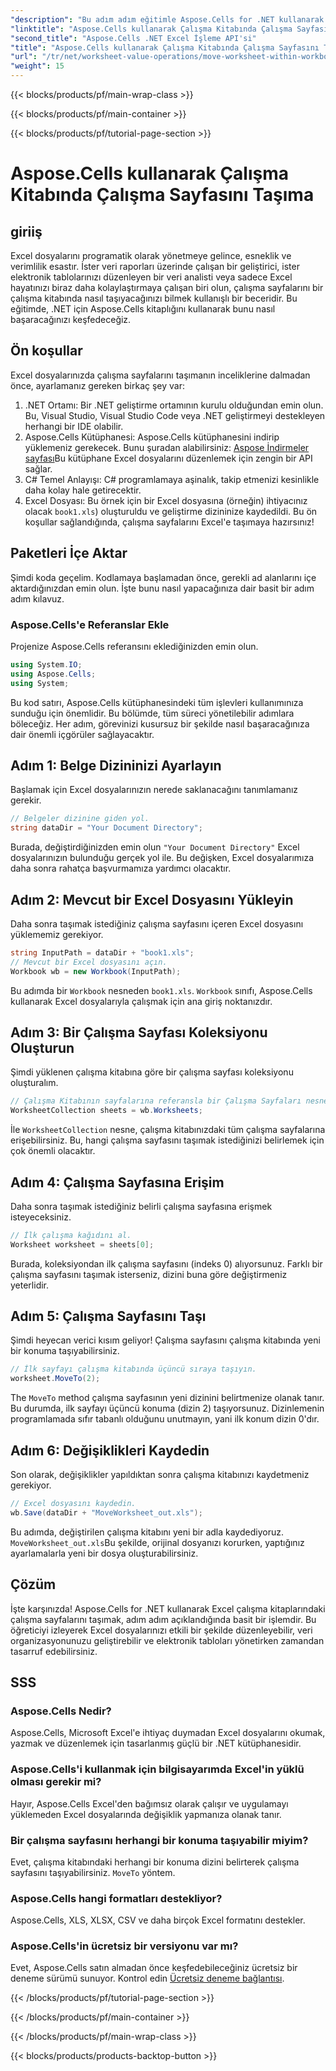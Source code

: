 ```yaml
---
"description": "Bu adım adım eğitimle Aspose.Cells for .NET kullanarak Excel çalışma kitaplarındaki çalışma sayfalarını taşımayı öğrenin. Excel dosya yönetiminizi geliştirin."
"linktitle": "Aspose.Cells kullanarak Çalışma Kitabında Çalışma Sayfasını Taşıma"
"second_title": "Aspose.Cells .NET Excel İşleme API'si"
"title": "Aspose.Cells kullanarak Çalışma Kitabında Çalışma Sayfasını Taşıma"
"url": "/tr/net/worksheet-value-operations/move-worksheet-within-workbook/"
"weight": 15
---
```


{{< blocks/products/pf/main-wrap-class >}}

{{< blocks/products/pf/main-container >}}

{{< blocks/products/pf/tutorial-page-section >}}

# Aspose.Cells kullanarak Çalışma Kitabında Çalışma Sayfasını Taşıma

## giriiş
Excel dosyalarını programatik olarak yönetmeye gelince, esneklik ve verimlilik esastır. İster veri raporları üzerinde çalışan bir geliştirici, ister elektronik tablolarınızı düzenleyen bir veri analisti veya sadece Excel hayatınızı biraz daha kolaylaştırmaya çalışan biri olun, çalışma sayfalarını bir çalışma kitabında nasıl taşıyacağınızı bilmek kullanışlı bir beceridir. Bu eğitimde, .NET için Aspose.Cells kitaplığını kullanarak bunu nasıl başaracağınızı keşfedeceğiz. 
## Ön koşullar
Excel dosyalarınızda çalışma sayfalarını taşımanın inceliklerine dalmadan önce, ayarlamanız gereken birkaç şey var:
1. .NET Ortamı: Bir .NET geliştirme ortamının kurulu olduğundan emin olun. Bu, Visual Studio, Visual Studio Code veya .NET geliştirmeyi destekleyen herhangi bir IDE olabilir.
2. Aspose.Cells Kütüphanesi: Aspose.Cells kütüphanesini indirip yüklemeniz gerekecek. Bunu şuradan alabilirsiniz: [Aspose İndirmeler sayfası](https://releases.aspose.com/cells/net/)Bu kütüphane Excel dosyalarını düzenlemek için zengin bir API sağlar.
3. C# Temel Anlayışı: C# programlamaya aşinalık, takip etmenizi kesinlikle daha kolay hale getirecektir.
4. Excel Dosyası: Bu örnek için bir Excel dosyasına (örneğin) ihtiyacınız olacak `book1.xls`) oluşturuldu ve geliştirme dizininize kaydedildi.
Bu ön koşullar sağlandığında, çalışma sayfalarını Excel'e taşımaya hazırsınız!
## Paketleri İçe Aktar 
Şimdi koda geçelim. Kodlamaya başlamadan önce, gerekli ad alanlarını içe aktardığınızdan emin olun. İşte bunu nasıl yapacağınıza dair basit bir adım adım kılavuz.
### Aspose.Cells'e Referanslar Ekle
Projenize Aspose.Cells referansını eklediğinizden emin olun.
```csharp
using System.IO;
using Aspose.Cells;
using System;
```
Bu kod satırı, Aspose.Cells kütüphanesindeki tüm işlevleri kullanımınıza sunduğu için önemlidir.
Bu bölümde, tüm süreci yönetilebilir adımlara böleceğiz. Her adım, görevinizi kusursuz bir şekilde nasıl başaracağınıza dair önemli içgörüler sağlayacaktır.
## Adım 1: Belge Dizininizi Ayarlayın
Başlamak için Excel dosyalarınızın nerede saklanacağını tanımlamanız gerekir.
```csharp
// Belgeler dizinine giden yol.
string dataDir = "Your Document Directory";
```
Burada, değiştirdiğinizden emin olun `"Your Document Directory"` Excel dosyalarınızın bulunduğu gerçek yol ile. Bu değişken, Excel dosyalarımıza daha sonra rahatça başvurmamıza yardımcı olacaktır.
## Adım 2: Mevcut bir Excel Dosyasını Yükleyin
Daha sonra taşımak istediğiniz çalışma sayfasını içeren Excel dosyasını yüklememiz gerekiyor.
```csharp
string InputPath = dataDir + "book1.xls";
// Mevcut bir Excel dosyasını açın.
Workbook wb = new Workbook(InputPath);
```
Bu adımda bir `Workbook` nesneden `book1.xls`. `Workbook` sınıfı, Aspose.Cells kullanarak Excel dosyalarıyla çalışmak için ana giriş noktanızdır.
## Adım 3: Bir Çalışma Sayfası Koleksiyonu Oluşturun
Şimdi yüklenen çalışma kitabına göre bir çalışma sayfası koleksiyonu oluşturalım.
```csharp
// Çalışma Kitabının sayfalarına referansla bir Çalışma Sayfaları nesnesi oluşturun.
WorksheetCollection sheets = wb.Worksheets;
```
İle `WorksheetCollection` nesne, çalışma kitabınızdaki tüm çalışma sayfalarına erişebilirsiniz. Bu, hangi çalışma sayfasını taşımak istediğinizi belirlemek için çok önemli olacaktır.
## Adım 4: Çalışma Sayfasına Erişim
Daha sonra taşımak istediğiniz belirli çalışma sayfasına erişmek isteyeceksiniz.
```csharp
// İlk çalışma kağıdını al.
Worksheet worksheet = sheets[0];
```
Burada, koleksiyondan ilk çalışma sayfasını (indeks 0) alıyorsunuz. Farklı bir çalışma sayfasını taşımak isterseniz, dizini buna göre değiştirmeniz yeterlidir.
## Adım 5: Çalışma Sayfasını Taşı
Şimdi heyecan verici kısım geliyor! Çalışma sayfasını çalışma kitabında yeni bir konuma taşıyabilirsiniz.
```csharp
// İlk sayfayı çalışma kitabında üçüncü sıraya taşıyın.
worksheet.MoveTo(2);
```
The `MoveTo` method çalışma sayfasının yeni dizinini belirtmenize olanak tanır. Bu durumda, ilk sayfayı üçüncü konuma (dizin 2) taşıyorsunuz. Dizinlemenin programlamada sıfır tabanlı olduğunu unutmayın, yani ilk konum dizin 0'dır.
## Adım 6: Değişiklikleri Kaydedin
Son olarak, değişiklikler yapıldıktan sonra çalışma kitabınızı kaydetmeniz gerekiyor.
```csharp
// Excel dosyasını kaydedin.
wb.Save(dataDir + "MoveWorksheet_out.xls");
```
Bu adımda, değiştirilen çalışma kitabını yeni bir adla kaydediyoruz. `MoveWorksheet_out.xls`Bu şekilde, orijinal dosyanızı korurken, yaptığınız ayarlamalarla yeni bir dosya oluşturabilirsiniz.
## Çözüm
İşte karşınızda! Aspose.Cells for .NET kullanarak Excel çalışma kitaplarındaki çalışma sayfalarını taşımak, adım adım açıklandığında basit bir işlemdir. Bu öğreticiyi izleyerek Excel dosyalarınızı etkili bir şekilde düzenleyebilir, veri organizasyonunuzu geliştirebilir ve elektronik tabloları yönetirken zamandan tasarruf edebilirsiniz.
## SSS
### Aspose.Cells Nedir?  
Aspose.Cells, Microsoft Excel'e ihtiyaç duymadan Excel dosyalarını okumak, yazmak ve düzenlemek için tasarlanmış güçlü bir .NET kütüphanesidir.
### Aspose.Cells'i kullanmak için bilgisayarımda Excel'in yüklü olması gerekir mi?  
Hayır, Aspose.Cells Excel'den bağımsız olarak çalışır ve uygulamayı yüklemeden Excel dosyalarında değişiklik yapmanıza olanak tanır.
### Bir çalışma sayfasını herhangi bir konuma taşıyabilir miyim?  
Evet, çalışma kitabındaki herhangi bir konuma dizini belirterek çalışma sayfasını taşıyabilirsiniz. `MoveTo` yöntem.
### Aspose.Cells hangi formatları destekliyor?  
Aspose.Cells, XLS, XLSX, CSV ve daha birçok Excel formatını destekler.
### Aspose.Cells'in ücretsiz bir versiyonu var mı?  
Evet, Aspose.Cells satın almadan önce keşfedebileceğiniz ücretsiz bir deneme sürümü sunuyor. Kontrol edin [Ücretsiz deneme bağlantısı](https://releases.aspose.com/).

{{< /blocks/products/pf/tutorial-page-section >}}

{{< /blocks/products/pf/main-container >}}

{{< /blocks/products/pf/main-wrap-class >}}

{{< blocks/products/products-backtop-button >}}
